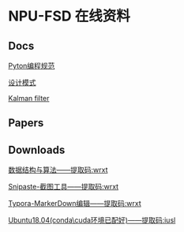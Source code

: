 # NPU-FSD 在线资料

  <!-- * [文档资料](#文档资料)
  * [实用工具](#实用工具)
  * [系统镜像](#系统镜像)
  * [数据集](#数据集)  -->

## Docs
 [Pyton编程规范](./python编程规范.md)

 [设计模式](./设计模式之美/README.md)

 [Kalman filter](Kalman_filter)

## Papers


## Downloads

 [数据结构与算法——提取码:wrxt](https://pan.baidu.com/s/1OsTcmQ2u1d8K0a0SMmk3mQ)

 [Snipaste-截图工具——提取码:wrxt](https://pan.baidu.com/s/1jsHIFTit3ZWwUtXLJ0aeNA)

 [Typora-MarkerDown编辑——提取码:wrxt](https://pan.baidu.com/s/1EfskHVL8XP94Ueq3EN19KQ)

 [Ubuntu18.04(conda\cuda环境已配好)——提取码:iusl](https://pan.baidu.com/s/1s-2Qxc_X5CSX2XNKstWe2A?pwd=iusl)
